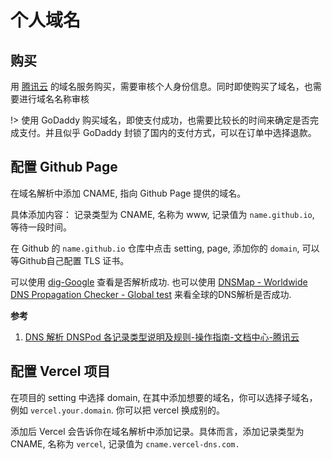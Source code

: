 # 个人域名


## 购买


用 [腾讯云](https://cloud.tencent.com/search/%E5%9F%9F%E5%90%8D/1_1)  的域名服务购买，需要审核个人身份信息。同时即使购买了域名，也需要进行域名名称审核

!> 使用 GoDaddy 购买域名，即使支付成功，也需要比较长的时间来确定是否完成支付。并且似乎 GoDaddy 封锁了国内的支付方式，可以在订单中选择退款。

## 配置 Github Page

在域名解析中添加 CNAME, 指向 Github Page 提供的域名。

具体添加内容： 记录类型为 CNAME, 名称为 www, 记录值为 `name.github.io`, 等待一段时间。

在 Github 的 `name.github.io` 仓库中点击 setting, page, 添加你的 `domain`, 可以等Github自己配置 TLS 证书。

可以使用 [dig-Google](https://toolbox.googleapps.com/apps/dig/) 查看是否解析成功.
也可以使用 [DNSMap - Worldwide DNS Propagation Checker - Global test](https://dnsmap.io/) 来看全球的DNS解析是否成功.


**参考**
1. [DNS 解析 DNSPod 各记录类型说明及规则-操作指南-文档中心-腾讯云](https://cloud.tencent.com/document/product/302/38661)

## 配置 Vercel 项目

在项目的 setting 中选择 domain, 在其中添加想要的域名，你可以选择子域名，例如 `vercel.your.domain`. 你可以把 vercel 换成别的。

添加后 Vercel 会告诉你在域名解析中添加记录。具体而言，添加记录类型为 CNAME, 名称为 `vercel`, 记录值为 `cname.vercel-dns.com.`